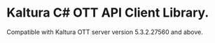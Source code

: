 # Kaltura C# OTT API Client Library.
Compatible with Kaltura OTT server version 5.3.2.27560 and above.
